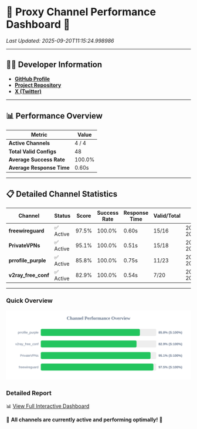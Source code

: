 # 🌟 Proxy Channel Performance Dashboard 🌟

_Last Updated: 2025-09-20T11:15:24.998986_

---

## 👩‍💻 Developer Information

- **[GitHub Profile](https://github.com/4n0nymou3)**  
- **[Project Repository](https://github.com/4n0nymou3/multi-proxy-config-fetcher)**  
- **[X (Twitter)](https://x.com/4n0nymou3)**  

---

## 📊 Performance Overview

| Metric                | Value       |
|-----------------------|-------------|
| **Active Channels**   | 4 / 4       |
| **Total Valid Configs** | 48          |
| **Average Success Rate** | 100.0%      |
| **Average Response Time** | 0.60s       |

---

## 📋 Detailed Channel Statistics

| Channel          | Status     | Score  | Success Rate | Response Time | Valid/Total | Last Success               |
|------------------|------------|--------|--------------|---------------|-------------|----------------------------|
| **freewireguard**  | ✅ Active  | 97.5%  | 100.0% | 0.60s         | 15/16       | 2025-09-20T11:15:24.997151 |
| **PrivateVPNs**  | ✅ Active  | 95.1%  | 100.0% | 0.51s         | 15/18       | 2025-09-20T11:15:24.372176 |
| **prrofile_purple**  | ✅ Active  | 85.8%  | 100.0% | 0.75s         | 11/23       | 2025-09-20T11:15:23.215894 |
| **v2ray_free_conf**  | ✅ Active  | 82.9%  | 100.0% | 0.54s         | 7/20       | 2025-09-20T11:15:23.827007 |

---

### Quick Overview
<div align="center">
  <a href="https://raw.githubusercontent.com/nullluser/NullRepo/refs/heads/main/assets/channel_stats_chart.svg">
    <img src="https://raw.githubusercontent.com/nullluser/NullRepo/refs/heads/main/assets/channel_stats_chart.svg" alt="Source Performance Statistics" width="800">
  </a>
</div>

### Detailed Report
📊 [View Full Interactive Dashboard](https://htmlpreview.github.io/?https://github.com/nullluser/NullRepo/blob/main/assets/performance_report.html)

🎉 **All channels are currently active and performing optimally!** 🎉
